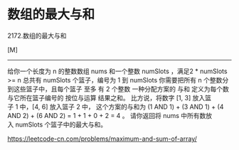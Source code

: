 # 数组的最大与和

2172.数组的最大与和
 
 [M]
 
---


给你一个长度为 n 的整数数组 nums 和一个整数 numSlots ，满足2 * numSlots >= n
总共有 numSlots 个篮子，编号为 1 到 numSlots
你需要把所有 n 个整数分到这些篮子中，且每个篮子 至多 有 2 个整数
一种分配方案的 与和 定义为每个数与它所在篮子编号的 按位与运算 结果之和。
比方说，将数字 [1, 3] 放入篮子 1 中，[4, 6] 放入篮子 2 中，
这个方案的与和为 (1 AND 1) + (3 AND 1) + (4 AND 2) + (6 AND 2) = 1 + 1 + 0 + 2 = 4 。
请你返回将 nums 中所有数放入 numSlots 个篮子中的最大与和。


https://leetcode-cn.com/problems/maximum-and-sum-of-array/